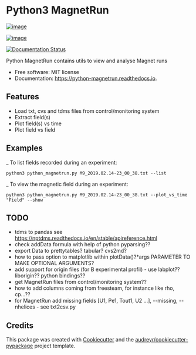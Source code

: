 Python3 MagnetRun
================

[![image](https://img.shields.io/pypi/v/python_magnetrun.svg)](https://pypi.python.org/pypi/python_magnetrun)

[![image](https://img.shields.io/travis/Trophime/python_magnetrun.svg)](https://travis-ci.com/Trophime/python_magnetrun)

[![Documentation Status](https://readthedocs.org/projects/python-magnetrun/badge/?version=latest)](https://python-magnetrun.readthedocs.io/en/latest/?badge=latest)

Python MagnetRun contains utils to view and analyse Magnet runs

-   Free software: MIT license
-   Documentation: <https://python-magnetrun.readthedocs.io>.

Features
--------

-   Load txt, cvs and tdms files from control/monitoring system
-   Extract field(s)
-   Plot field(s) vs time
-   Plot field vs field

Examples
--------

_  To list fields recorded during an experiment:

```python3 python_magnetrun.py M9_2019.02.14-23_00_38.txt --list```


_  To view the magnetic field during an experiment:


```python3 python_magnetrun.py M9_2019.02.14-23_00_38.txt --plot_vs_time "Field" --show```


TODO
----

-   tdms to pandas see
    <https://nptdms.readthedocs.io/en/stable/apireference.html>
-   check addData formula with help of python pyparsing??
-   export Data to prettytables? tabular? cvs2md?
-   how to pass option to matplotlib within plotData()?\*args PARAMETER
    TO MAKE OPTIONAL ARGUMENTS?
-   add support for origin files (for B experimental profil) - use
    labplot?? liborigin?? python bindings??
-   get MagnetRun files from control/monitoring system??
-   how to add columns coming from freesteam, for instance like rho,
    cp\...??
-   for MagnetRun add missing fields [U1, Pe1, Tout1, U2 \...\],
    \--missing, \--nhelices - see txt2csv.py

Credits
-------

This package was created with
[Cookiecutter](https://github.com/audreyr/cookiecutter) and the
[audreyr/cookiecutter-pypackage](https://github.com/audreyr/cookiecutter-pypackage)
project template.
